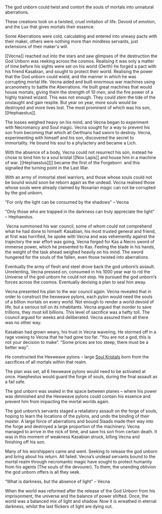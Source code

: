 The god unborn could twist and contort the souls of mortals into unnatural aberrations.

These creations took on a twisted, cruel imitation of life. Devoid of emotion, and the Lux that gives mortals their essence.

Some Aberrations were cold, calculating and entered into uneasy pacts with their maker, others were nothing more than mindless servants, just extensions of their maker's will.

[[Vecna]] reached out into the stars and saw glimpses of the destruction the God Unborn was reeking across the cosmos. Realising it was only a matter of time before his sights were set on his world (Oerth) he forged a pact with his friend Kasabian, and sought to protect their world. Realising the power that the God unborn could wield, and the manner in which he was corrupting mortal life. Vecna aided and built enormous war machines using arcanometry to battle the Aberrations. He built great machines that would house mortals, giving them the strength of 10 men, and the fire power of a highly trained wizard. This was not enough. They could stem the tide of the onslaught and gain respite. But year on year, more souls would be destroyed and more lives lost. The most prominent of which was his son, [[Hephaestus]].

The losses weighed heavy on his mind, and Vecna began to experiment with Necromancy and Soul magic. Vecna sought for a way to prevent his son from becoming that which all Oerthians had sworn to destroy. Vecna, experimenting with himself and his son, discovered the secret to immortality. He bound his soul to a phylactery and became a Lich.

With the absence of a body, Vecna could not resurrect his son, instead he chose to bind him to a soul kristal [[Nox Lapis]] and house him in a machine of war. [[Hephaestus]]]] became the first of the Forgeborn  and this signalled the turning point in the Last War.

With an army of immortal steel warriors, and those whose souls could not be bound would soon be reborn again as the undead. Vecna realised those whose souls were already claimed by Noxarian magic can not be corrupted by the god unborn.

“For only the light can be consumed by the shadows” – Vecna

“Only those who are trapped in the darkness can truly appreciate the light” – Hephaestus.  

 Vecna summoned his war council, some of whom could not comprehend what he had done to himself. Kasabian, his most trusted general and friend, at first was horrified, he spoke with Vecna and was vehemently against the trajectory the war effort was going, Vecna forged for Kas a Necro sword of immense power, which he presented to Kas. Feeling the blade in his hands, the weight of the task ahead weighed heavily on his mind. The sword hungered for the souls of the fallen, even those twisted into aberrations.

Eventually the army of flesh and steel drove back the god unborn’s assault. Unrelenting, Vecna pressed on, consumed in his 1000 year war to rid the Universe of the god unborn he could not stop. He pursued the god unborn’s forces across the cosmos. Eventually devising a plan to seal him away.

Vecna presented his plan to the war council again. Vecna revealed that in order to construct the hexweave pylons, each pylon would need the souls of a billion mortals on every world. Not enough to render a world devoid of life, but a serious toll on its inhabitants. Vecna argued that inorder to save trillions, they must kill billions. This level of sacrifice was a hefty toll. The council argued for weeks and deliberated. Vecna assured them all there was no other way. 

Kasabian had grown weary, his trust in Vecna wavering. He stormed off in a rage vowing to Vecna that he had gone too far. “You are not a god, this is not your decision to make”. “Some prices are too steep, there must be a better way”.

He constructed the Hexweave pylons – large [Soul Kristals](https://docs.google.com/document/d/17UBeTKd3Fl4TwHLNa-uxBUu0vXz8Ud6m6s0cmIC5HpY/edit#heading=h.sw19c2sw9u3o) born from the sacrifices of all mortals within that realm.

The plan was set, all 6 hexweave pylons would need to be activated at once. Haephestus would guard the forge of souls, during the final assault as a fail safe. 

The god unborn was sealed in the space between planes – where his power was diminished and the Hexweave pylons could contain his essence and prevent him from impacting the mortal worlds again.

The god unborn’s servants staged a retaliatory assault on the forge of souls, hoping to learn the locations of the pylons, and undo the binding of their master. A large force of aberrations and bound Slaads made their way into the forge and destroyed a large proportion of the machinery. Vecna managed to arrive in the nick of time, and save his son from certain death. It was in this moment of weakness Kasabian struck, killing Vecna and finishing off his son. 

Many of his worshippers came and went. Seeking to release the god unborn and bring about his return. All failed. Vecna’s undead servants bound to the mortal realm through necromantic magic have sought to protect humanity from his agents (The souls of the devourer). To them, the unending oblivion the god unborn offers is all they seek.

“What is darkness, but the absence of light” – Vecna

When the world was reformed after the release of the God Unborn from his imprisonment, the universe and the balance of power shifted. Once, the world was a balanced mix of light and shadow. Now it is wreathed in eternal darkness, whilst the last flickers of light are dying out.